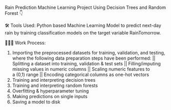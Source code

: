 Rain Prediction Machine Learning Project Using Decision Trees and Random Forest 👇 

🛠️ Tools Used:
Python based Machine Learning Model to predict next-day rain by training classification models on the target variable RainTomorrow.

👩🏻‍💻 Work Process:
1. Importing the preprocessed datasets for training, validation, and testing, where the following data preparation steps have been performed:
 || Splitting a dataset into training, validation & test sets
 || Filling/imputing missing values in numeric columns
 || Scaling numeric features to a (0,1) range
 || Encoding categorical columns as one-hot vectors
2.  Training and interpreting decision trees
3. Training and interpreting random forests
4. Overfitting & hyperparameter tuning
5. Making predictions on single inputs
6. Saving a model to disk 
